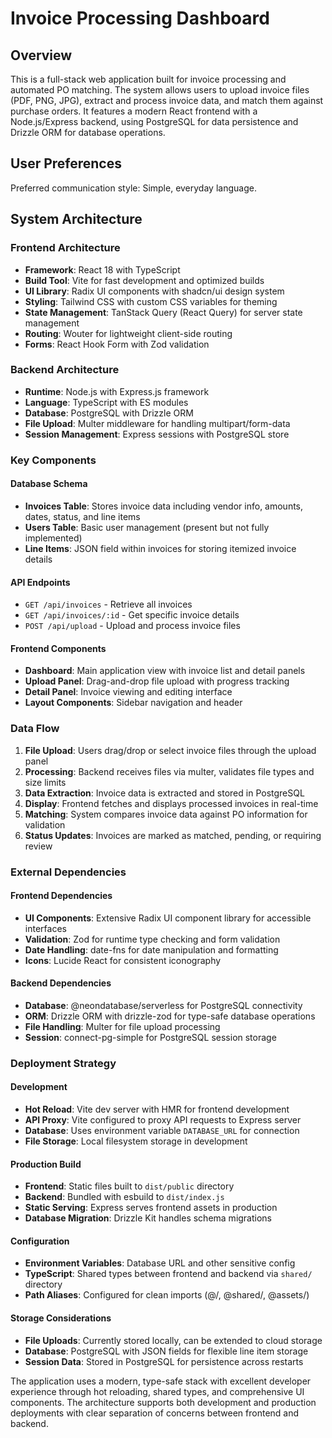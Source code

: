 # Invoice Processing Dashboard

## Overview

This is a full-stack web application built for invoice processing and automated PO matching. The system allows users to upload invoice files (PDF, PNG, JPG), extract and process invoice data, and match them against purchase orders. It features a modern React frontend with a Node.js/Express backend, using PostgreSQL for data persistence and Drizzle ORM for database operations.

## User Preferences

Preferred communication style: Simple, everyday language.

## System Architecture

### Frontend Architecture
- **Framework**: React 18 with TypeScript
- **Build Tool**: Vite for fast development and optimized builds
- **UI Library**: Radix UI components with shadcn/ui design system
- **Styling**: Tailwind CSS with custom CSS variables for theming
- **State Management**: TanStack Query (React Query) for server state management
- **Routing**: Wouter for lightweight client-side routing
- **Forms**: React Hook Form with Zod validation

### Backend Architecture
- **Runtime**: Node.js with Express.js framework
- **Language**: TypeScript with ES modules
- **Database**: PostgreSQL with Drizzle ORM
- **File Upload**: Multer middleware for handling multipart/form-data
- **Session Management**: Express sessions with PostgreSQL store

### Key Components

#### Database Schema
- **Invoices Table**: Stores invoice data including vendor info, amounts, dates, status, and line items
- **Users Table**: Basic user management (present but not fully implemented)
- **Line Items**: JSON field within invoices for storing itemized invoice details

#### API Endpoints
- `GET /api/invoices` - Retrieve all invoices
- `GET /api/invoices/:id` - Get specific invoice details
- `POST /api/upload` - Upload and process invoice files

#### Frontend Components
- **Dashboard**: Main application view with invoice list and detail panels
- **Upload Panel**: Drag-and-drop file upload with progress tracking
- **Detail Panel**: Invoice viewing and editing interface
- **Layout Components**: Sidebar navigation and header

### Data Flow

1. **File Upload**: Users drag/drop or select invoice files through the upload panel
2. **Processing**: Backend receives files via multer, validates file types and size limits
3. **Data Extraction**: Invoice data is extracted and stored in PostgreSQL
4. **Display**: Frontend fetches and displays processed invoices in real-time
5. **Matching**: System compares invoice data against PO information for validation
6. **Status Updates**: Invoices are marked as matched, pending, or requiring review

### External Dependencies

#### Frontend Dependencies
- **UI Components**: Extensive Radix UI component library for accessible interfaces
- **Validation**: Zod for runtime type checking and form validation
- **Date Handling**: date-fns for date manipulation and formatting
- **Icons**: Lucide React for consistent iconography

#### Backend Dependencies
- **Database**: @neondatabase/serverless for PostgreSQL connectivity
- **ORM**: Drizzle ORM with drizzle-zod for type-safe database operations
- **File Handling**: Multer for file upload processing
- **Session**: connect-pg-simple for PostgreSQL session storage

### Deployment Strategy

#### Development
- **Hot Reload**: Vite dev server with HMR for frontend development
- **API Proxy**: Vite configured to proxy API requests to Express server
- **Database**: Uses environment variable `DATABASE_URL` for connection
- **File Storage**: Local filesystem storage in development

#### Production Build
- **Frontend**: Static files built to `dist/public` directory
- **Backend**: Bundled with esbuild to `dist/index.js`
- **Static Serving**: Express serves frontend assets in production
- **Database Migration**: Drizzle Kit handles schema migrations

#### Configuration
- **Environment Variables**: Database URL and other sensitive config
- **TypeScript**: Shared types between frontend and backend via `shared/` directory
- **Path Aliases**: Configured for clean imports (@/, @shared/, @assets/)

#### Storage Considerations
- **File Uploads**: Currently stored locally, can be extended to cloud storage
- **Database**: PostgreSQL with JSON fields for flexible line item storage
- **Session Data**: Stored in PostgreSQL for persistence across restarts

The application uses a modern, type-safe stack with excellent developer experience through hot reloading, shared types, and comprehensive UI components. The architecture supports both development and production deployments with clear separation of concerns between frontend and backend.